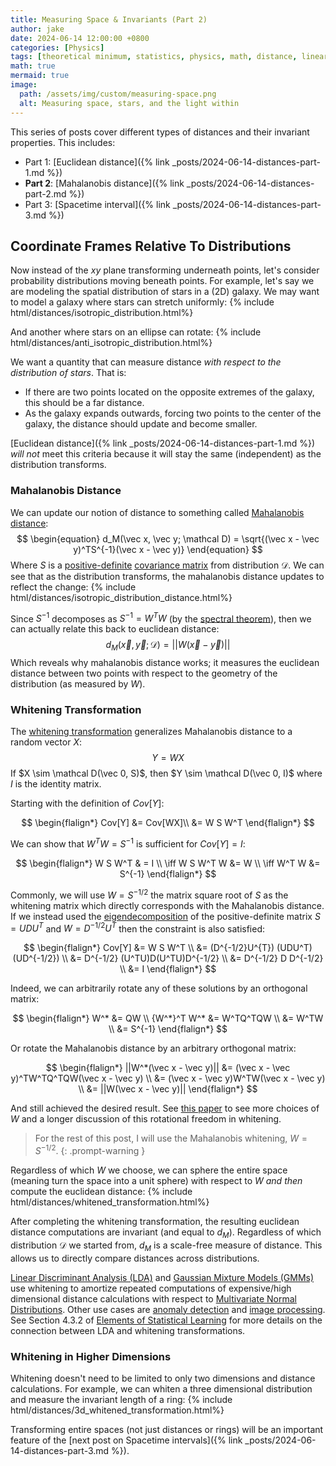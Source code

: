 ```yaml
---
title: Measuring Space & Invariants (Part 2)
author: jake
date: 2024-06-14 12:00:00 +0800
categories: [Physics]
tags: [theoretical minimum, statistics, physics, math, distance, linear algebra]
math: true
mermaid: true
image:
  path: /assets/img/custom/measuring-space.png
  alt: Measuring space, stars, and the light within
---
```


This series of posts cover different types of distances and their invariant properties. This includes:
- Part 1: [Euclidean distance]({% link _posts/2024-06-14-distances-part-1.md %})
- **Part 2**: [Mahalanobis distance]({% link _posts/2024-06-14-distances-part-2.md %})
- Part 3: [Spacetime interval]({% link _posts/2024-06-14-distances-part-3.md %})

## Coordinate Frames Relative To Distributions
Now instead of the $xy$ plane transforming underneath points, let's consider probability distributions moving beneath points. For example, let's say we are modeling the spatial distribution of stars in a (2D) galaxy. We may want to model a galaxy where stars can stretch uniformly:
{% include html/distances/isotropic_distribution.html%}

And another where stars on an ellipse can rotate:
{% include html/distances/anti_isotropic_distribution.html%}

We want a quantity that can measure distance *with respect to the distribution of stars*. That is:
- If there are two points located on the opposite extremes of the galaxy, this should be a far distance. 
- As the galaxy expands outwards, forcing two points to the center of the galaxy, the distance should update and become smaller. 

[Euclidean distance]({% link _posts/2024-06-14-distances-part-1.md %}) *will not* meet this criteria because it will stay the same (independent) as the distribution transforms.

### Mahalanobis Distance
We can update our notion of distance to something called [Mahalanobis distance](https://en.wikipedia.org/wiki/Mahalanobis_distance):
$$
\begin{equation}
d_M(\vec x, \vec y; \mathcal D) = \sqrt{(\vec x - \vec y)^TS^{-1}(\vec x - \vec y)}
\end{equation}
$$
Where $S$ is a [positive-definite](https://en.wikipedia.org/wiki/Definite_matrix) [covariance matrix](https://en.wikipedia.org/wiki/Covariance_matrix) from distribution $\mathcal D$. We can see that as the distribution transforms, the mahalanobis distance updates to reflect the change:
{% include html/distances/isotropic_distribution_distance.html%}

Since $S^{-1}$ decomposes as $S^{-1} = W^TW$ (by the [spectral theorem](https://en.wikipedia.org/wiki/Spectral_theorem)), then we can actually relate this back to euclidean distance:
$$
\begin{equation}
d_M(\vec x, \vec y; \mathcal D) = ||W(\vec x - \vec y)||
\end{equation}
$$
Which reveals why mahalanobis distance works; it measures the euclidean distance between two points with respect to the geometry of the distribution (as measured by $W$).

### Whitening Transformation
The [whitening transformation](https://en.wikipedia.org/wiki/Whitening_transformation) generalizes Mahalanobis distance to a random vector $X$:
$$
\begin{equation}
Y = W X
\end{equation}
$$
If $X \sim \mathcal D(\vec 0, S)$, then $Y \sim \mathcal D(\vec 0, I)$ where $I$ is the identity matrix. 

Starting with the definition of $Cov[Y]$:

$$
\begin{flalign*}
Cov[Y] &= Cov[WX]\\
&= W S W^T
\end{flalign*}
$$

We can show that $W^T W = S^{-1}$ is sufficient for $Cov[Y] = I$:

$$
\begin{flalign*}
W S W^T & = I \\
\iff W S W^T W &= W \\
\iff W^T W &= S^{-1}
\end{flalign*}
$$

Commonly, we will use $W = S^{-1/2}$ the matrix square root of $S$ as the whitening matrix which directly corresponds with the Mahalanobis distance. If we instead used the [eigendecomposition](https://en.wikipedia.org/wiki/Eigendecomposition_of_a_matrix) of the positive-definite matrix $S = UDU^{T}$ and $W = D^{-1/2}U^{T}$ then the constraint is also satisfied:

$$
\begin{flalign*}
Cov[Y] &= W S W^T \\
&= (D^{-1/2}U^{T}) (UDU^T) (UD^{-1/2}) \\
&= D^{-1/2} (U^TU)D(U^TU)D^{-1/2} \\
&= D^{-1/2} D D^{-1/2} \\
&= I
\end{flalign*}
$$

Indeed, we can arbitrarily rotate any of these solutions by an orthogonal matrix:

$$
\begin{flalign*}
W^* &= QW \\
{W^*}^T W^* &= W^TQ^TQW \\
&= W^TW \\
&= S^{-1}
\end{flalign*}
$$

Or rotate the Mahalanobis distance by an arbitrary orthogonal matrix:

$$
\begin{flalign*}
||W^*(\vec x - \vec y)|| &= (\vec x - \vec y)^TW^TQ^TQW(\vec x - \vec y) \\
&= (\vec x - \vec y)W^TW(\vec x - \vec y) \\
&= ||W(\vec x - \vec y)||
\end{flalign*}
$$

And still achieved the desired result. See [this paper](https://arxiv.org/pdf/1512.00809) to see more choices of $W$ and a longer discussion of this rotational freedom in whitening. 

> For the rest of this post, I will use the Mahalanobis whitening, $W = S^{-1/2}$.
{: .prompt-warning }

Regardless of which $W$ we choose, we can sphere the entire space (meaning turn the space into a unit sphere) with respect to $W$ *and then* compute the euclidean distance:
{% include html/distances/whitened_transformation.html%}

After completing the whitening transformation, the resulting euclidean distance computations are invariant (and equal to $d_M$). Regardless of which distribution $\mathcal D$ we started from, $d_M$ is a scale-free measure of distance. This allows us to directly compare distances across distributions. 

[Linear Discriminant Analysis (LDA)](https://en.wikipedia.org/wiki/Linear_discriminant_analysis) and [Gaussian Mixture Models (GMMs)](https://en.wikipedia.org/wiki/Mixture_model) use whitening to amortize repeated computations of expensive/high dimensional distance calculations with respect to [Multivariate Normal Distributions](https://en.wikipedia.org/wiki/Multivariate_normal_distribution). Other use cases are [anomaly detection](https://arxiv.org/abs/2003.00402) and [image processing](https://www.nature.com/articles/s42256-020-00265-z). See Section 4.3.2 of [Elements of Statistical Learning](https://hastie.su.domains/Papers/ESLII.pdf) for more details on the connection between LDA and whitening transformations.

### Whitening in Higher Dimensions
Whitening doesn't need to be limited to only two dimensions and distance calculations. For example, we can whiten a three dimensional distribution and measure the invariant length of a ring:
{% include html/distances/3d_whitened_transformation.html%}

Transforming entire spaces (not just distances or rings) will be an important feature of the [next post on Spacetime intervals]({% link _posts/2024-06-14-distances-part-3.md %}).